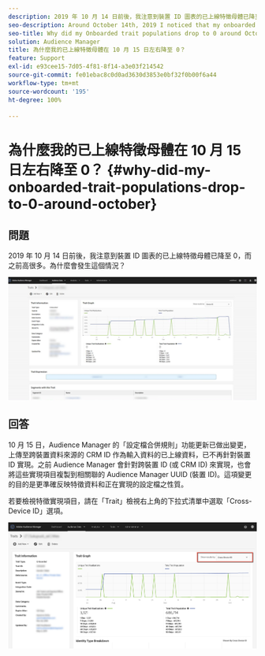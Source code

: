 ```yaml
---
description: 2019 年 10 月 14 日前後，我注意到裝置 ID 圖表的已上線特徵母體已降至 0，而之前高很多。
seo-description: Around October 14th, 2019 I noticed that my onboarded trait populations for the Device ID graph have dropped to 0, where previously they were much higher.
seo-title: Why did my Onboarded trait populations drop to 0 around October 15th?
solution: Audience Manager
title: 為什麼我的已上線特徵母體在 10 月 15 日左右降至 0？
feature: Support
exl-id: e93cee15-7d05-4f81-8f14-a3e03f214542
source-git-commit: fe01ebac8c0d0ad3630d3853e0bf32f0b00f6a44
workflow-type: tm+mt
source-wordcount: '195'
ht-degree: 100%

---
```


# 為什麼我的已上線特徵母體在 10 月 15 日左右降至 0？ {#why-did-my-onboarded-trait-populations-drop-to-0-around-october}

## 問題

2019 年 10 月 14 日前後，我注意到裝置 ID 圖表的已上線特徵母體已降至 0，而之前高很多。為什麼會發生這個情況？

![裝置 ID 影像放置](assets/device_id_populationdrop.png)

## 回答

10 月 15 日，Audience Manager 的「設定檔合併規則」功能更新已做出變更，上傳至跨裝置資料來源的 CRM ID 作為輸入資料的已上線資料，已不再針對裝置 ID 實現。之前 Audience Manager 會針對跨裝置 ID (或 CRM ID) 來實現，也會將這些實現項目複製到相關聯的 Audience Manager UUID (裝置 ID)。這項變更的目的是更準確反映特徵資料和正在實現的設定檔之性質。

若要檢視特徵實現項目，請在「Trait」檢視右上角的下拉式清單中選取「Cross-Device ID」選項。

![依跨裝置 ID 檢視實現項目](assets/deviceid-crossdevice.png)
